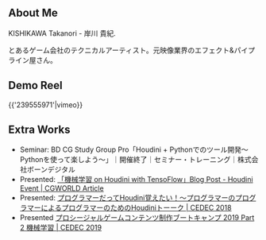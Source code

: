 ## About Me

KISHIKAWA Takanori - 岸川 貴紀. 

とあるゲーム会社のテクニカルアーティスト。元映像業界のエフェクト&パイプライン屋さん。

## Demo Reel

{{'239555971'|vimeo}}

## Extra Works

- Seminar: BD CG Study Group Pro「Houdini + Pythonでのツール開発～Pythonを使って楽しよう～」｜開催終了｜セミナー・トレーニング｜株式会社ボーンデジタル
- Presented: [「機械学習 on Houdini with TensoFlow」Blog Post - Houdini Event | CGWORLD Article](https://t.umblr.com/redirect?z=https%3A%2F%2Fcgworld.jp%2Ffeature%2F201801-houdini-meetup-4.html&t=MWE5MjBjYWQwZjJjOWNhY2YwYjYwM2VkOTFlOWYzZmM2ZTVhMTMxOCxUbU4zdWpESg%3D%3D&p=&m=0&ts=1596151043)
- Presented: [プログラマーだってHoudini覚えたい！～プログラマーのプログラマーによるプログラマーのためのHoudiniトーーク | CEDEC 2018](https://t.umblr.com/redirect?z=https%3A%2F%2F2018.cedec.cesa.or.jp%2Fsession%2Fdetail%2Fs5ac09f9bf08db&t=NmUwYmE2NGI4ZGFmNzA1NmYxNTlmNjI5NTBlNjk2ZTcyYmQ0MGIzZSxUbU4zdWpESg%3D%3D&p=&m=0&ts=1596151043)
- Presented [プロシージャルゲームコンテンツ制作ブートキャンプ 2019 Part 2 機械学習 | CEDEC 2019](https://t.umblr.com/redirect?z=https%3A%2F%2Fcedec.cesa.or.jp%2F2019%2Fsession%2Fdetail%2Fs5c9c3c8c9a39d.html&t=Mjk2NjM4ZWNkMzJiOTJjYjViMWU3ZDc5M2U5ZWQyYmYwODk3YWI3NCxUbU4zdWpESg%3D%3D&p=&m=0&ts=1596151043)